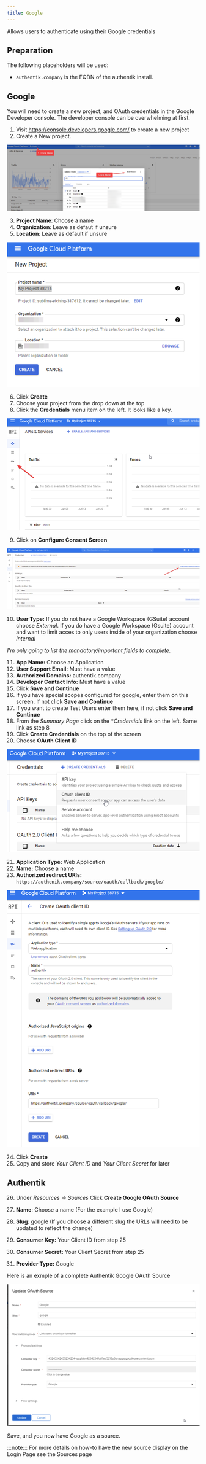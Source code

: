 ```yaml
---
title: Google
---
```


Allows users to authenticate using their Google credentials

## Preparation

The following placeholders will be used:

- `authentik.company` is the FQDN of the authentik install.

## Google

You will need to create a new project, and OAuth credentials in the Google Developer console.  The developer console can be overwhelming at first.

1. Visit https://console.developers.google.com/ to create a new project
2. Create a New project. 

![Example Screen](googledeveloper1.png)

3. **Project Name**: Choose a name
4. **Organization**: Leave as defaut if unsure
5. **Location**: Leave as default if unsure

![Example Screen](googledeveloper2.png)

6. Click **Create**
7. Choose your project from the drop down at the top
8. Click the **Credentials** menu item on the left.  It looks like a key.

![Example Screen](googledeveloper3.png)

9. Click on **Configure Consent Screen**

![Example Screen](googledeveloper4.png)


10. **User Type:** If you do not have a Google Workspace (GSuite) account choose _External_.  If you do have a Google Workspace (Gsuite) account and want to limit acces to only users inside of your organization choose _Internal_

_I'm only going to list the mandatory/important fields to complete._

11. **App Name:** Choose an Application
12. **User Support Email:** Must have a value
13. **Authorized Domains:** authentik.company
14. **Developer Contact Info:** Must have a value
15. Click **Save and Continue**
16. If you have special scopes configured for google, enter them on this screen.  If not click **Save and Continue**
17. If you want to create Test Users enter them here, if not click **Save and Continue**
18. From the _Summary Page_ click on the **Credentials* link on the left.  Same link as step 8
19. Click **Create Credentials** on the top of the screen
20. Choose **OAuth Client ID**

![Example Screen](googledeveloper5.png)

21. **Application Type:** Web Application
22. **Name:** Choose a name
23. **Authorized redirect URIs:** `https://authenik.company/source/oauth/callback/google/`

![Example Screen](googledeveloper6.png)

24. Click **Create**
25. Copy and store _Your Client ID_ and _Your Client Secret_ for later

## Authentik

26. Under _Resources -> Sources_ Click **Create Google OAuth Source**

27. **Name**: Choose a name (For the example I use Google)
28. **Slug**: google (If you choose a different slug the URLs will need to be updated to reflect the change)
29. **Consumer Key:** Your Client ID from step 25
30. **Consumer Secret:** Your Client Secret from step 25
31. **Provider Type:** Google

Here is an exmple of a complete Authentik Google OAuth Source

![Example Screen](authentiksource.png)

Save, and you now have Google as a source.

:::note:::
For more details on how-to have the new source display on the Login Page see the Sources page

